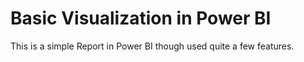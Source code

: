# Basic Visualization in Power BI
This is a simple Report in Power BI though used quite a few features.


